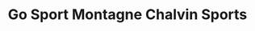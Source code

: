 ---
title: "Go Sport Montagne Chalvin Sports"
url: /les-deux-alpes/go-sport-montagne-chalvin-sports/
shop: sports
---